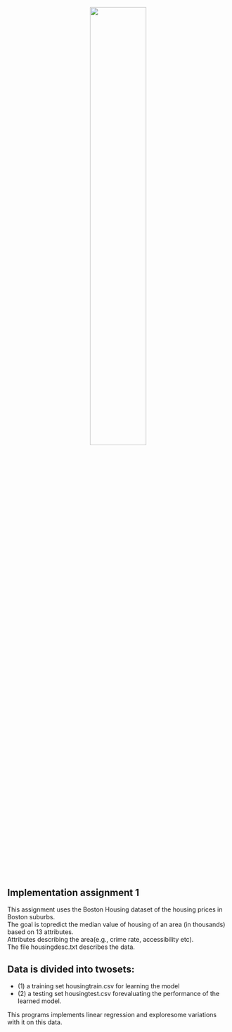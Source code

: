 <p align="center"><img width=50.5% src="https://upload.wikimedia.org/wikipedia/en/thumb/0/07/Oregon_State_College_of_Engineering_Logo.jpg/220px-Oregon_State_College_of_Engineering_Logo.jpg"></p>


## Implementation assignment 1

This assignment uses the Boston Housing dataset of the housing prices in Boston suburbs.\
The goal is topredict the median value of housing of an area (in thousands) based on 13 attributes.\
Attributes describing the area(e.g., crime rate, accessibility etc).\
The file housingdesc.txt describes the data.

## Data is divided into twosets:  
* (1) a training set housingtrain.csv for learning the model
* (2) a testing set housingtest.csv forevaluating the performance of the learned model.  

This programs implements linear regression and exploresome variations with it on this data.
